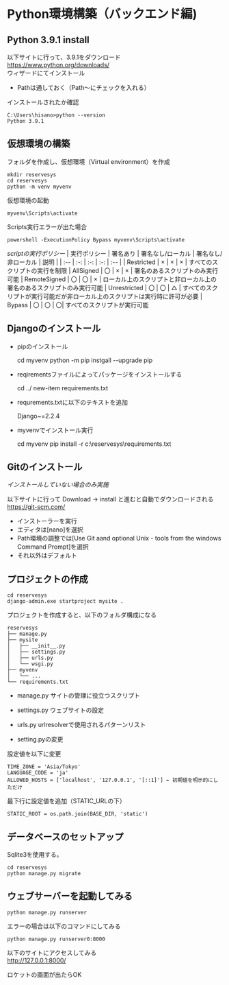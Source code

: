 # Python環境構築（バックエンド編)
## Python 3.9.1 install

以下サイトに行って、3.9.1をダウンロード
https://www.python.org/downloads/  
ウィザードにてインストール

- Pathは通しておく（Path～にチェックを入れる）

インストールされたか確認

    C:\Users\hisano>python --version
    Python 3.9.1

## 仮想環境の構築

フォルダを作成し、仮想環境（Virtual environment）を作成

    mkdir reservesys
    cd reservesys
    python -m venv myvenv

仮想環境の起動

    myvenv\Scripts\activate

Scripts実行エラーが出た場合

    powershell -ExecutionPolicy Bypass myvenv\Scripts\activate 

*scriptの実行ポリシー*
| 実行ポリシー | 署名あり | 署名なし/ローカル | 署名なし/非ローカル | 説明 |
| :-- | :-: | :-: | :-: | :-- |
| Restricted | × | × | × | すべてのスクリプトの実行を制限
| AllSigned | 〇 | × | × | 署名のあるスクリプトのみ実行可能
| RemoteSigned | 〇 | 〇 | × | ローカル上のスクリプトと非ローカル上の署名のあるスクリプトのみ実行可能
| Unrestricted | 〇 | 〇 | △ | すべてのスクリプトが実行可能だが非ローカル上のスクリプトは実行時に許可が必要
| Bypass | 〇 | 〇 | 〇| すべてのスクリプトが実行可能


## Djangoのインストール

- pipのインストール

    cd myvenv
    python -m pip instgall --upgrade pip

- reqirementsファイルによってパッケージをインストールする

    cd ../
    new-item requirements.txt

- requrements.txtに以下のテキストを追加

    Django~=2.2.4

- myvenvでインストール実行

    cd myvenv
    pip install -r c:\reservesys\requirements.txt

## Gitのインストール
*インストールしていない場合のみ実施*  

以下サイトに行って Download → install と進むと自動でダウンロードされる  
https://git-scm.com/  

- インストーラーを実行  
- エディタは[nano]を選択  
- Path環境の調整では[Use Git aand optional Unix - tools from the windows Command Prompt]を選択  
- それ以外はデフォルト

## プロジェクトの作成

    cd reservesys
    django-admin.exe startproject mysite .

プロジェクトを作成すると、以下のフォルダ構成になる

    reservesys
    ├── manage.py
    ├── mysite
    │   ├── __init__.py
    │   ├── settings.py
    │   ├── urls.py
    │   └── wsgi.py
    ├── myvenv
    │   └── ...
    └── requirements.txt

- manage.py サイトの管理に役立つスクリプト  
- settings.py ウェブサイトの設定  
- urls.py urlresolverで使用されるパターンリスト

- setting.pyの変更 

設定値を以下に変更  

    TIME_ZONE = 'Asia/Tokyo'
    LANGUAGE_CODE = 'ja' 
    ALLOWED_HOSTS = ['localhost', '127.0.0.1', '[::1]'] ← 初期値を明示的にしただけ

最下行に設定値を追加（STATIC_URLの下）  

    STATIC_ROOT = os.path.join(BASE_DIR, 'static')

## データベースのセットアップ

Sqlite3を使用する。

    cd reservesys
    python manage.py migrate

## ウェブサーバーを起動してみる

    python manage.py runserver


エラーの場合は以下のコマンドにしてみる  

    python manage.py runserver0:8000

以下のサイトにアクセスしてみる  
http://127.0.0.1:8000/  

ロケットの画面が出たらOK  


